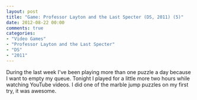 ```yaml
---
layout: post
title: "Game: Professor Layton and the Last Specter (DS, 2011) (5)"
date: 2012-08-22 00:00
comments: true
categories:
- "Video Games"
- "Professor Layton and the Last Specter"
- "DS"
- "2011"
---
```


During the last week I've been playing more than one puzzle a day
because I want to empty my queue. Tonight I played for a little
more two hours while watching YouTube videos. I did one of the
marble jump puzzles on my first try, it was awesome.
